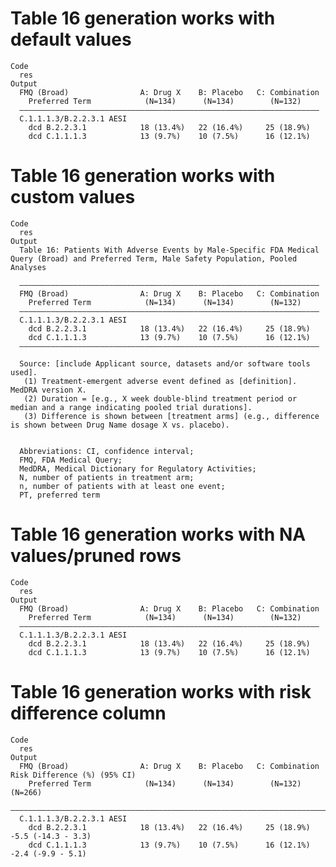 # Table 16 generation works with default values

    Code
      res
    Output
      FMQ (Broad)                A: Drug X    B: Placebo   C: Combination
        Preferred Term            (N=134)      (N=134)        (N=132)    
      ———————————————————————————————————————————————————————————————————
      C.1.1.1.3/B.2.2.3.1 AESI                                           
        dcd B.2.2.3.1            18 (13.4%)   22 (16.4%)     25 (18.9%)  
        dcd C.1.1.1.3            13 (9.7%)    10 (7.5%)      16 (12.1%)  

# Table 16 generation works with custom values

    Code
      res
    Output
      Table 16: Patients With Adverse Events by Male-Specific FDA Medical Query (Broad) and Preferred Term, Male Safety Population, Pooled Analyses
      
      ———————————————————————————————————————————————————————————————————
      FMQ (Broad)                A: Drug X    B: Placebo   C: Combination
        Preferred Term            (N=134)      (N=134)        (N=132)    
      ———————————————————————————————————————————————————————————————————
      C.1.1.1.3/B.2.2.3.1 AESI                                           
        dcd B.2.2.3.1            18 (13.4%)   22 (16.4%)     25 (18.9%)  
        dcd C.1.1.1.3            13 (9.7%)    10 (7.5%)      16 (12.1%)  
      ———————————————————————————————————————————————————————————————————
      
      Source: [include Applicant source, datasets and/or software tools used].
       (1) Treatment-emergent adverse event defined as [definition]. MedDRA version X.
       (2) Duration = [e.g., X week double-blind treatment period or median and a range indicating pooled trial durations].
       (3) Difference is shown between [treatment arms] (e.g., difference is shown between Drug Name dosage X vs. placebo).
      
      
      Abbreviations: CI, confidence interval;
      FMQ, FDA Medical Query;
      MedDRA, Medical Dictionary for Regulatory Activities;
      N, number of patients in treatment arm;
      n, number of patients with at least one event;
      PT, preferred term

# Table 16 generation works with NA values/pruned rows

    Code
      res
    Output
      FMQ (Broad)                A: Drug X    B: Placebo   C: Combination
        Preferred Term            (N=134)      (N=134)        (N=132)    
      ———————————————————————————————————————————————————————————————————
      C.1.1.1.3/B.2.2.3.1 AESI                                           
        dcd B.2.2.3.1            18 (13.4%)   22 (16.4%)     25 (18.9%)  
        dcd C.1.1.1.3            13 (9.7%)    10 (7.5%)      16 (12.1%)  

# Table 16 generation works with risk difference column

    Code
      res
    Output
      FMQ (Broad)                A: Drug X    B: Placebo   C: Combination   Risk Difference (%) (95% CI)
        Preferred Term            (N=134)      (N=134)        (N=132)                 (N=266)           
      ——————————————————————————————————————————————————————————————————————————————————————————————————
      C.1.1.1.3/B.2.2.3.1 AESI                                                                          
        dcd B.2.2.3.1            18 (13.4%)   22 (16.4%)     25 (18.9%)          -5.5 (-14.3 - 3.3)     
        dcd C.1.1.1.3            13 (9.7%)    10 (7.5%)      16 (12.1%)          -2.4 (-9.9 - 5.1)      

